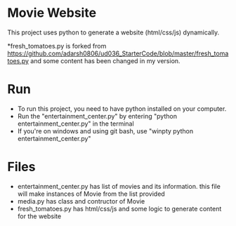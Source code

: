 # Movie Website

This project uses python to generate a website (html/css/js) dynamically. 

*fresh_tomatoes.py is forked from https://github.com/adarsh0806/ud036_StarterCode/blob/master/fresh_tomatoes.py and some content has been changed in my version.

# Run

- To run this project, you need to have python installed on your computer. 
- Run the "entertainment_center.py" by entering "python entertainment_center.py" in the terminal
- If you're on windows and using git bash, use "winpty python entertainment_center.py"

# Files

- entertainment_center.py has list of movies and its information. this file will make instances of Movie from the list provided
- media.py has class and contructor of Movie
- fresh_tomatoes.py has html/css/js and some logic to generate content for the website
